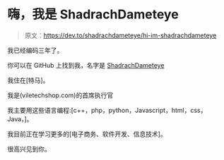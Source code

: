# 嗨，我是 ShadrachDameteye

> 原文：<https://dev.to/shadrachdameteye/hi-im-shadrachdameteye>

我已经编码三年了。

你可以在 GitHub 上找到我，名字是 [ShadrachDameteye](https://github.com/ShadrachDameteye)

我住在[特马]。

我是(viletechshop.com)的首席执行官

我主要用这些语言编程:[c++，php，python，Javascript，html，css，Java，]。

我目前正在学习更多的[电子商务、软件开发、信息技术]。

很高兴见到你。